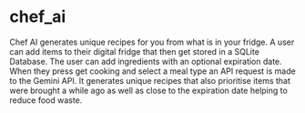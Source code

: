 # chef_ai
Chef AI generates unique recipes for you from what is in your fridge. A user can add items to their digital fridge that then get stored in a SQLite Database. The user can add ingredients with an optional expiration date. When they press get cooking and select a meal type an API request is made to the Gemini API. It generates unique recipes that also prioritise items that were brought a while ago as well as close to the expiration date helping to reduce food waste.
